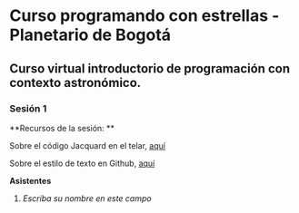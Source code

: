 # Curso programando con estrellas - Planetario de Bogotá
## Curso virtual introductorio de programación con contexto astronómico.

### Sesión 1

**Recursos de la sesión: **

Sobre el código Jacquard en el telar, [aquí](https://youtu.be/pzYucg3Tmho?t=78)

Sobre el estilo de texto en Github, [aquí](https://docs.github.com/es/get-started/writing-on-github/getting-started-with-writing-and-formatting-on-github/basic-writing-and-formatting-syntax)

**Asistentes**

1. *Escriba su nombre en este campo*

